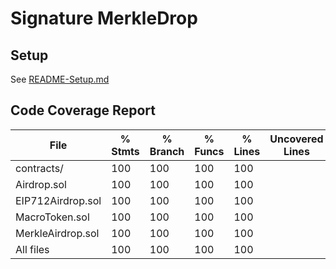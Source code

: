 # Signature MerkleDrop

## Setup

See [README-Setup.md](./README-Setup.md)

## Code Coverage Report

| File              | % Stmts | % Branch | % Funcs | % Lines | Uncovered Lines |
| ----------------- | ------- | -------- | ------- | ------- | --------------- |
| contracts/        | 100     | 100      | 100     | 100     |                 |
| Airdrop.sol       | 100     | 100      | 100     | 100     |                 |
| EIP712Airdrop.sol | 100     | 100      | 100     | 100     |                 |
| MacroToken.sol    | 100     | 100      | 100     | 100     |                 |
| MerkleAirdrop.sol | 100     | 100      | 100     | 100     |                 |
| All files         | 100     | 100      | 100     | 100     |                 |
